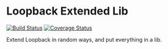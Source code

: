 # Loopback Extended Lib

[![Build Status](https://travis-ci.org/Wiredcraft/loopback-extended-lib.svg?branch=master)](https://travis-ci.org/Wiredcraft/loopback-extended-lib) [![Coverage Status](https://coveralls.io/repos/github/Wiredcraft/loopback-extended-lib/badge.svg?branch=master)](https://coveralls.io/github/Wiredcraft/loopback-extended-lib?branch=master)

Extend Loopback in random ways, and put everything in a lib.
